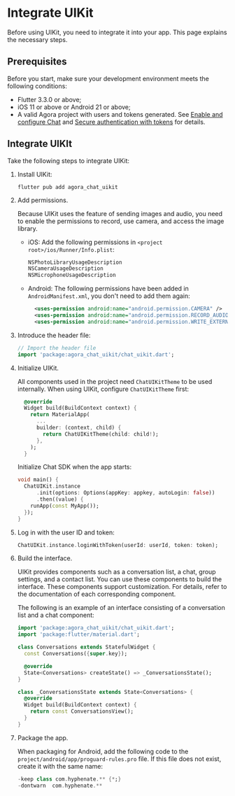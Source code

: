 # Integrate UIKit

Before using UIKit, you need to integrate it into your app. This page explains the necessary steps. 

## Prerequisites

Before you start, make sure your development environment meets the following conditions:

- Flutter 3.3.0 or above;
- iOS 11 or above or Android 21 or above;
- A valid Agora project with users and tokens generated. See [Enable and configure Chat](https://docs.agora.io/en/agora-chat/get-started/enable) and [Secure authentication with tokens](https://docs.agora.io/en/agora-chat/develop/authentication) for details. 

## Integrate UIKIt

Take the following steps to integrate UIKit:

1. Install UIKit:

   ```
   flutter pub add agora_chat_uikit
   ```

2. Add permissions.

   Because UIKit uses the feature of sending images and audio, you need to enable the permissions to record, use camera, and access the image library.

   - iOS: Add the following permissions in `<project root>/ios/Runner/Info.plist`:

     ```xml
     NSPhotoLibraryUsageDescription
     NSCameraUsageDescription
     NSMicrophoneUsageDescription
     ```
   
   - Android: The following permissions have been added in `AndroidManifest.xml`, you don't need to add them again:

     ```xml
       <uses-permission android:name="android.permission.CAMERA" />
       <uses-permission android:name="android.permission.RECORD_AUDIO" />
       <uses-permission android:name="android.permission.WRITE_EXTERNAL_STORAGE" />
     ```
   
3. Introduce the header file:

    ```dart
    // Import the header file
    import 'package:agora_chat_uikit/chat_uikit.dart';
    ```

4. Initialize UIKit.

   All components used in the project need `ChatUIKitTheme` to be used internally. When using UIKit, configure  `ChatUIKitTheme` first:

   ```dart
     @override
     Widget build(BuildContext context) {
       return MaterialApp(
         ...
         builder: (context, child) {
           return ChatUIKitTheme(child: child!);
         },
       );
     }
   ```
   
   Initialize Chat SDK when the app starts:

   ```dart
   void main() {
     ChatUIKit.instance
         .init(options: Options(appKey: appkey, autoLogin: false))
         .then((value) {
       runApp(const MyApp());
     });
   }
   ```

5. Log in with the user ID and token:

      ```dart
      ChatUIKit.instance.loginWithToken(userId: userId, token: token);
      ```

6. Build the interface.

   UIKit provides components such as a conversation list, a chat, group settings, and a contact list. You can use these components to build the interface. These components support customization. For details, refer to the documentation of each corresponding component.
   
   The following is an example of an interface consisting of a conversation list and a chat component:

   ```dart
   import 'package:agora_chat_uikit/chat_uikit.dart';
   import 'package:flutter/material.dart';
   
   class Conversations extends StatefulWidget {
     const Conversations({super.key});
   
     @override
     State<Conversations> createState() => _ConversationsState();
   }
   
   class _ConversationsState extends State<Conversations> {
     @override
     Widget build(BuildContext context) {
       return const ConversationsView();
     }
   }
   ```
   
7. Package the app.

   When packaging for Android, add the following code to the `project/android/app/proguard-rules.pro` file. If this file does not exist, create it with the same name:

    ```dart
    -keep class com.hyphenate.** {*;}
    -dontwarn  com.hyphenate.**
    ```